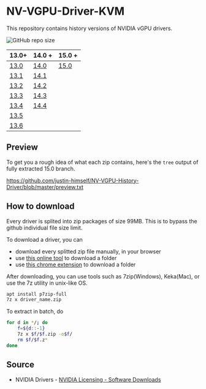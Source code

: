 # NV-VGPU-Driver-KVM
This repository contains history versions of NVIDIA vGPU drivers.

![GitHub repo size](https://img.shields.io/github/repo-size/justin-himself/NV-VGPU-History-Driver)

| 13.0+                                                                      | 14.0 +                                                                     | 15.0 +                                                                     |
| -------------------------------------------------------------------------- | -------------------------------------------------------------------------- | -------------------------------------------------------------------------- |
| [13.0](https://github.com/justin-himself/NV-VGPU-History-Driver/tree/13.0) | [14.0](https://github.com/justin-himself/NV-VGPU-History-Driver/tree/14.0) | [15.0](https://github.com/justin-himself/NV-VGPU-History-Driver/tree/15.0) |
| [13.1](https://github.com/justin-himself/NV-VGPU-History-Driver/tree/13.1) | [14.1](https://github.com/justin-himself/NV-VGPU-History-Driver/tree/14.1) |                                                                            |
| [13.2](https://github.com/justin-himself/NV-VGPU-History-Driver/tree/13.2) | [14.2](https://github.com/justin-himself/NV-VGPU-History-Driver/tree/14.2) |                                                                            |
| [13.3](https://github.com/justin-himself/NV-VGPU-History-Driver/tree/13.3) | [14.3](https://github.com/justin-himself/NV-VGPU-History-Driver/tree/14.3) |                                                                            |
| [13.4](https://github.com/justin-himself/NV-VGPU-History-Driver/tree/13.4) | [14.4](https://github.com/justin-himself/NV-VGPU-History-Driver/tree/14.4) |                                                                            |
| [13.5](https://github.com/justin-himself/NV-VGPU-History-Driver/tree/13.5) |                                                                            |                                                                            |
| [13.6](https://github.com/justin-himself/NV-VGPU-History-Driver/tree/13.6) |                                                                            |                                                                            |


## Preview

To get you a rough idea of what each zip contains, here's the `tree` output of fully extracted 15.0 branch.  

https://github.com/justin-himself/NV-VGPU-History-Driver/blob/master/preview.txt


## How to download

Every driver is splited into zip packages of size 99MB. This is to bypass the github individual file size limit.

To download a driver, you can

- download every splitted zip file manually, in your browser
- use [this online tool](https://download-directory.github.io/) to download a folder
- use [this chrome extension](https://chrome.google.com/webstore/detail/gitzip-for-github/ffabmkklhbepgcgfonabamgnfafbdlkn) to download a folder

After downloading, you can use tools such as 7zip(Windows), Keka(Mac), or use the 7z utility in unix-like OS.

```bash
apt install p7zip-full
7z x driver_name.zip
```

To extract in batch, do

```bash
for d in */; do
	f=${d::-1}
	7z x $f/$f.zip -o$f/
	rm $f/$f.z*
done
```

## Source

- NVIDIA Drivers - [NVIDIA Licensing - Software Downloads](https://ui.licensing.nvidia.com/software)



